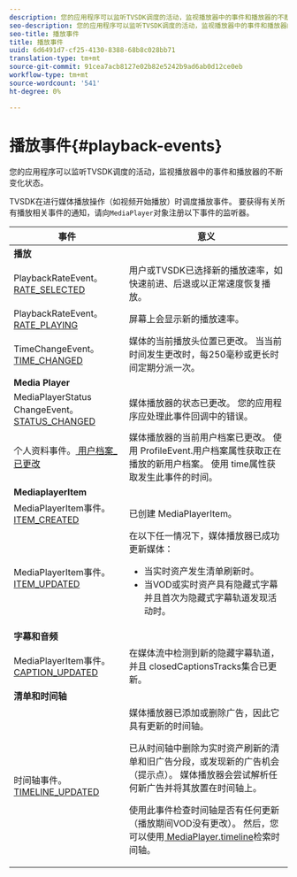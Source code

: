 ```yaml
---
description: 您的应用程序可以监听TVSDK调度的活动，监视播放器中的事件和播放器的不断变化状态。
seo-description: 您的应用程序可以监听TVSDK调度的活动，监视播放器中的事件和播放器的不断变化状态。
seo-title: 播放事件
title: 播放事件
uuid: 6d6491d7-cf25-4130-8388-68b8c028bb71
translation-type: tm+mt
source-git-commit: 91cea7acb8127e02b82e5242b9ad6ab0d12ce0eb
workflow-type: tm+mt
source-wordcount: '541'
ht-degree: 0%

---
```



# 播放事件{#playback-events}

您的应用程序可以监听TVSDK调度的活动，监视播放器中的事件和播放器的不断变化状态。

TVSDK在进行媒体播放操作（如视频开始播放）时调度播放事件。 要获得有关所有播放相关事件的通知，请向`MediaPlayer`对象注册以下事件的监听器。

<table frame="all" colsep="1" rowsep="1" id="table_922EEA3DE0BD47BA982E11F890CA0A6B"> 
 <thead> 
  <tr rowsep="1"> 
   <th colname="1" class="entry"> 事件 </th> 
   <th colname="2" class="entry"> 意义 </th> 
  </tr> 
 </thead>
 <tbody> 
  <tr rowsep="1"> 
   <td colname="1"><b>播放</b> </td> 
   <td colname="2"> </td>
  </tr> 
  <tr rowsep="1"> 
   <td colname="1">PlaybackRateEvent。<a href="https://help.adobe.com/en_US/primetime/api/psdk/asdoc-dhls_1.4/com/adobe/mediacore/events/PlaybackRateEvent.html#RATE_SELECTED" format="html" scope="external"> RATE_SELECTED</a> </td> 
   <td colname="2"> 用户或TVSDK已选择新的播放速率，如快速前进、后退或以正常速度恢复播放。 </td> 
  </tr> 
  <tr rowsep="1"> 
   <td colname="1">PlaybackRateEvent。<a href="https://help.adobe.com/en_US/primetime/api/psdk/asdoc-dhls_1.4/com/adobe/mediacore/events/PlaybackRateEvent.html#RATE_PLAYING" format="html" scope="external"> RATE_PLAYING</a> </td> 
   <td colname="2"> 屏幕上会显示新的播放速率。 </td> 
  </tr> 
  <tr rowsep="1"> 
   <td colname="1"> TimeChangeEvent。<a href="https://help.adobe.com/en_US/primetime/api/psdk/asdoc-dhls_1.4/com/adobe/mediacore/events/TimeChangeEvent.html#TIME_CHANGED" format="html" scope="external"> TIME_CHANGED</a> </td> 
   <td colname="2"> 媒体的当前播放头位置已更改。 当当前时间发生更改时，每250毫秒或更长时间定期分派一次。 </td> 
  </tr> 
  <tr rowsep="1"> 
   <td colname="1"><b>Media Player</b> </td> 
   <td colname="2"> </td>
  </tr> 
  <tr rowsep="1"> 
   <td colname="1">MediaPlayerStatus ChangeEvent。<a href="https://help.adobe.com/en_US/primetime/api/psdk/asdoc-dhls_1.4/com/adobe/mediacore/events/MediaPlayerStatusChangeEvent.html#STATUS_CHANGED" format="html" scope="external"> STATUS_CHANGED</a> </td> 
   <td colname="2"> 媒体播放器的状态已更改。 您的应用程序应处理此事件回调中的错误。 </td> 
  </tr> 
  <tr rowsep="1"> 
   <td colname="1">个人资料事件。<a href="https://help.adobe.com/en_US/primetime/api/psdk/asdoc-dhls_1.4/com/adobe/mediacore/events/ProfileEvent.html#PROFILE_CHANGED" format="html" scope="external"> 用户档案_已更改</a> </td> 
   <td colname="2">媒体播放器的当前用户档案已更改。 使用<span class="codeph"> ProfileEvent.用户档案</span>属性获取正在播放的新用户档案。 使用<span class="codeph"> time</span>属性获取发生此事件的时间。 </td> 
  </tr> 
  <tr rowsep="1"> 
   <td colname="1"><b>MediaplayerItem</b> </td> 
   <td colname="2"> </td>
  </tr> 
  <tr rowsep="1"> 
   <td colname="1">MediaPlayerItem事件。<a href="https://help.adobe.com/en_US/primetime/api/psdk/asdoc-dhls_1.4/com/adobe/mediacore/events/MediaPlayerItemEvent.html#ITEM_CREATED" format="html" scope="external"> ITEM_CREATED</a> </td> 
   <td colname="2">已创建<span class="codeph"> MediaPlayerItem</span>。 </td> 
  </tr> 
  <tr rowsep="1"> 
   <td colname="1">MediaPlayerItem事件。<a href="https://help.adobe.com/en_US/primetime/api/psdk/asdoc-dhls_1.4/com/adobe/mediacore/events/MediaPlayerItemEvent.html#ITEM_UPDATED" format="html" scope="external"> ITEM_UPDATED</a> </td> 
   <td colname="2">在以下任一情况下，媒体播放器已成功更新媒体： 
    <ul id="ul_E4D1A1D468544C3B9F8046E9B68A956D"> 
     <li id="li_35A2A417BF924E039D9CB36CFBCDFEB6">当实时资产发生清单刷新时。 </li> 
     <li id="li_E7AB380C212B4011B07C3B313282681C">当VOD或实时资产具有隐藏式字幕并且首次为隐藏式字幕轨道发现活动时。 </li> 
    </ul> </td> 
  </tr> 
  <tr rowsep="1"> 
   <td colname="1"><b>字幕和音频</b> </td> 
   <td colname="2"> </td>
  </tr> 
  <tr rowsep="1"> 
   <td colname="1"> MediaPlayerItem事件。<a href="https://help.adobe.com/en_US/primetime/api/psdk/asdoc-dhls_1.4/com/adobe/mediacore/events/MediaPlayerItemEvent.html#CAPTION_UPDATED" format="html" scope="external"> CAPTION_UPDATED</a> </td> 
   <td colname="2">在媒体流中检测到新的隐藏字幕轨道，并且<span class="codeph"> closedCaptionsTracks</span>集合已更新。 </td> 
  </tr> 
  <tr rowsep="1"> 
   <td colname="1"><b>清单和时间轴</b> </td> 
   <td colname="2"> </td>
  </tr> 
  <tr rowsep="0"> 
   <td colname="1">时间轴事件。<a href="https://help.adobe.com/en_US/primetime/api/psdk/asdoc-dhls_1.4/com/adobe/mediacore/events/TimelineEvent.html#TIMELINE_UPDATED" format="html" scope="external"> TIMELINE_UPDATED</a> </td> 
   <td colname="2">媒体播放器已添加或删除广告，因此它具有更新的时间轴。 <p>已从时间轴中删除为实时资产刷新的清单和旧广告分段，或发现新的广告机会（提示点）。 媒体播放器会尝试解析任何新广告并将其放置在时间轴上。 </p> <p> 使用此事件检查时间轴是否有任何更新（播放期间VOD没有更改）。 然后，您可以使用<a href="https://help.adobe.com/en_US/primetime/api/psdk/asdoc-dhls_1.4/com/adobe/mediacore/MediaPlayer.html#timeline" format="html" scope="external"> MediaPlayer.timeline</a>检索时间轴。 </p> </td> 
  </tr> 
 </tbody> 
</table>

